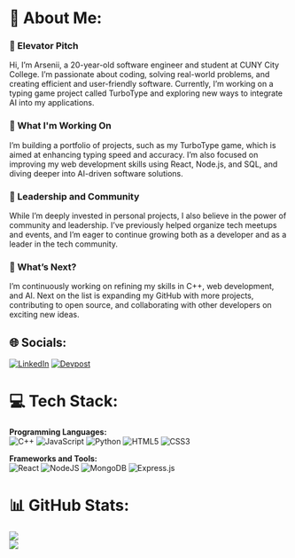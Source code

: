 # 💫 About Me:
### 👋 Elevator Pitch  
Hi, I’m Arsenii, a 20-year-old software engineer and student at CUNY City College. I’m passionate about coding, solving real-world problems, and creating efficient and user-friendly software. Currently, I’m working on a typing game project called TurboType and exploring new ways to integrate AI into my applications.

### 🚀 What I'm Working On  
I’m building a portfolio of projects, such as my TurboType game, which is aimed at enhancing typing speed and accuracy. I’m also focused on improving my web development skills using React, Node.js, and SQL, and diving deeper into AI-driven software solutions.

### 🤝 Leadership and Community  
While I’m deeply invested in personal projects, I also believe in the power of community and leadership. I’ve previously helped organize tech meetups and events, and I’m eager to continue growing both as a developer and as a leader in the tech community.

### 📅 What’s Next?  
I’m continuously working on refining my skills in C++, web development, and AI. Next on the list is expanding my GitHub with more projects, contributing to open source, and collaborating with other developers on exciting new ideas.

## 🌐 Socials:
[![LinkedIn](https://img.shields.io/badge/LinkedIn-0077B5?style=for-the-badge&logo=linkedin&logoColor=white)](https://www.linkedin.com/in/arsenii-chan) 
[![Devpost](https://img.shields.io/badge/Devpost-003E54?style=for-the-badge&logo=Devpost&logoColor=white)](https://devpost.com/arseniichan/)

# 💻 Tech Stack:
**Programming Languages:**  
![C++](https://img.shields.io/badge/c++-%2300599C.svg?style=for-the-badge&logo=c%2B%2B&logoColor=white)
![JavaScript](https://img.shields.io/badge/javascript-%23323330.svg?style=for-the-badge&logo=javascript&logoColor=%23F7DF1E)
![Python](https://img.shields.io/badge/python-3670A0?style=for-the-badge&logo=python&logoColor=ffdd54)
![HTML5](https://img.shields.io/badge/html5-%23E34F26.svg?style=for-the-badge&logo=html5&logoColor=white)
![CSS3](https://img.shields.io/badge/CSS3-1572B6?style=for-the-badge&logo=css3&logoColor=white)

**Frameworks and Tools:**  
![React](https://img.shields.io/badge/react-%2320232a.svg?style=for-the-badge&logo=react&logoColor=%2361DAFB)
![NodeJS](https://img.shields.io/badge/node.js-6DA55F?style=for-the-badge&logo=node.js&logoColor=white)
![MongoDB](https://img.shields.io/badge/MongoDB-%234ea94b.svg?style=for-the-badge&logo=mongodb&logoColor=white)
![Express.js](https://img.shields.io/badge/express.js-%23404d59.svg?style=for-the-badge&logo=express&logoColor=%2361DAFB)

# 📊 GitHub Stats:
![](https://github-readme-streak-stats.herokuapp.com/?user=ArseniiChan&theme=react&hide_border=false)<br/>
![](https://github-readme-stats.vercel.app/api/top-langs/?username=ArseniiChan&theme=react&hide_border=false&include_all_commits=false&count_private=true&layout=compact)


